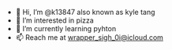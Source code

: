 - 👋 Hi, I’m @k13847 also known as kyle tang
- 👀 I’m interested in pizza
- 🌱 I’m currently learning pyhton
- 📫 Reach me at wrapper_sigh_0i@icloud.com

<!---
k13847/k13847 is a ✨ special ✨ repository because its `README.md` (this file) appears on your GitHub profile.
You can click the Preview link to take a look at your changes.
--->
